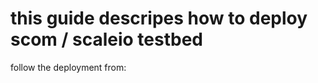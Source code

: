 # this guide descripes how to deploy scom / scaleio testbed

follow the deployment from:

<script src="https://gist.github.com/bottkars/b28326bb6b0595192508530777abed84#file-deploy-ps1"></script>

